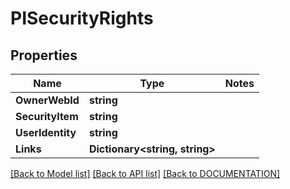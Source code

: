 # PISecurityRights

## Properties
Name | Type | Notes
------------ | ------------- | -------------
**OwnerWebId** | **string**
**SecurityItem** | **string**
**UserIdentity** | **string**
**Links** | **Dictionary<string, string>**

[[Back to Model list]](../../DOCUMENTATION.md#documentation-for-models) [[Back to API list]](../../DOCUMENTATION.md#documentation-for-api-endpoints) [[Back to DOCUMENTATION]](../../DOCUMENTATION.md)
